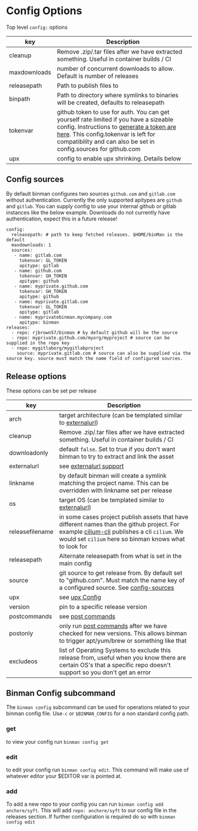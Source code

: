# Config Options

Top level `config:` options

| key      | Description |
| ----------- | ----------- |
| cleanup   | Remove .zip/.tar files after we have extracted something. Useful in container builds / CI |
| maxdownloads | number of concurrent downloads to allow. Default is number of releases |
| releasepath | Path to publish files to |
| binpath | Path to directory where symlinks to binaries will be created, defaults to releasepath |
| tokenvar   | github token to use for auth. You can get yourself rate limited if you have a sizeable config. Instructions to [generate a token are here](https://docs.github.com/en/authentication/keeping-your-account-and-data-secure/creating-a-personal-access-token"). This config.tokenvar is left for compatibility and can also be set in config.sources for github.com |
| upx   | config to enable upx shrinking. Details below |

## Config sources

By default binman configures two sources `github.com` and `gitlab.com` without authentication. Currently the only supported apitypes are `github` and `gitlab`.  You can supply config to use your internal github or gitlab instances like the below example. Downloads do not currently have authentication, expect this in a future release!

```
config:
  releasepath: # path to keep fetched releases. $HOME/binMan is the default
  maxdownloads: 1
  sources:
   - name: gitlab.com
     tokenvar: GL_TOKEN
     apitype: gitlab
   - name: github.com
     tokenvar: GH_TOKEN
     apitype: github
   - name: myprivate.github.com
     tokenvar: GH_TOKEN
     apitype: github
   - name: myprivate.gitlab.com
     tokenvar: GL_TOKEN
     apitype: gitlab
   - name: myprivatebinman.mycompany.com
     apitype: binman
releases:
  - repo: rjbrown57/binman # by default github will be the source
  - repo: myprivate.github.com/myorg/myproject # source can be supplied in the repo key
  - repo: mygitlaborg/mygitlabproject
    source: myprivate.gitlab.com # source can also be supplied via the source key. source must match the name field of configured sources.
```

## Release options

These options can be set per release

| key      | Description |
| ----------- | ----------- |
| arch   | target architecture (can be templated similar to [externalurl](../docs/external_urls.md)) |
| cleanup   | Remove .zip/.tar files after we have extracted something. Useful in container builds / CI |
| downloadonly   | default `false`. Set to true if you don't want binman to try to extract and link the asset |
| externalurl | see [externalurl support](../docs/external_urls.md) |
| linkname | by default binman will create a symlink matching the project name. This can be overridden with linkname set per release |
| os | target OS (can be templated similar to [externalurl](../docs/external_urls.md)) |
| releasefilename | in some cases project publish assets that have different names than the github project. For example [cilium-cli](github.com/cilium/cilium-cli) publishes a cli `cilium`. We would set `cilium` here so binman knows what to look for |
| releasepath | Alternate releasepath from what is set in the main config |
| source | git source to get release from. By default set to "github.com". Must match the name key of a configured source. See [config-sources](#config-sources)
| upx | see [upx Config](../docs/upx.md) |
| version | pin to a specific release version |
| postcommands | see [post commands](../docs/postcommands.md)|
| postonly | only run [post commands](../docs/postcommands.md) after we have checked for new versions. This allows binman to trigger apt/yum/brew or something like that |
| excludeos | list of Operating Systems to exclude this release from, useful when you know there are certain OS's that a specific repo doesn't support so you don't get an error |

## Binman Config subcommand

The `binman config` subcommand can be used for operations related to your binman config file. Use`-c` or `$BINMAN_CONFIG`  for a non standard config path.

### get
to view your config run `binman config get`

### edit
to edit your config run `binman config edit`. This command will make use of whatever editor your $EDITOR var is pointed at.

### add
To add a new repo to your config you can run `binman config add anchore/syft`. This will add `repo: anchore/syft` to our config file in the releases section. If further configuration is required do so with `binman config edit`